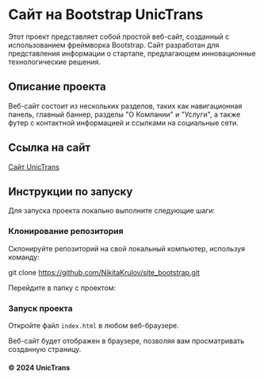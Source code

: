 # Cайт на Bootstrap UnicTrans

Этот проект представляет собой простой веб-сайт, созданный с использованием фреймворка Bootstrap. Сайт разработан для представления информации о стартапе, предлагающем инновационные технологические решения.

## Описание проекта

Веб-сайт состоит из нескольких разделов, таких как навигационная панель, главный баннер, разделы "О Компании" и "Услуги", а также футер с контактной информацией и ссылками на социальные сети.

## Ссылка на сайт

[Сайт UnicTrans](https://nikitakrulov.github.io/site_bootstrap/)

## Инструкции по запуску

Для запуска проекта локально выполните следующие шаги:

### Клонирование репозитория

Склонируйте репозиторий на свой локальный компьютер, используя команду:

git clone https://github.com/NikitaKrulov/site_bootstrap.git


Перейдите в папку с проектом:


### Запуск проекта

Откройте файл `index.html` в любом веб-браузере.

Веб-сайт будет отображен в браузере, позволяя вам просматривать созданную страницу.

#### © 2024 UnicTrans
